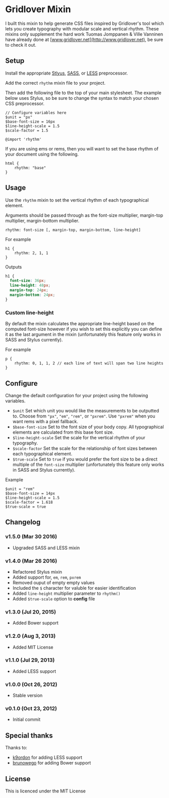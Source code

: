 Gridlover Mixin
===============

I built this mixin to help generate CSS files inspired by Gridlover's tool which lets you create typography with modular scale and vertical rhythm. These mixins only supplement the hard work Tuomas Jomppanen & Ville Vanninen have already done at [www.gridlover.net](http://www.gridlover.net), be sure to check it out.

## Setup

Install the appropriate [Stlyus](https://github.com/stylus/stylus), [SASS](https://github.com/sass/sass), or [LESS](https://github.com/less/less.js) preprocessor.

Add the correct `rhythm` mixin file to your project.

Then add the following file to the top of your main stylesheet. The example below uses Stylus, so be sure to change the syntax to match your chosen CSS preprocessor.

```stylus
// Configure variables here
$unit = "px"
$base-font-size = 16px
$line-height-scale = 1.5
$scale-factor = 1.5

@import 'rhythm'
```

If you are using ems or rems, then you will want to set the base rhythm of your document using the following.

```stylus
html {
	rhythm: "base"
}
```

## Usage

Use the `rhythm` mixin to set the vertical rhythm of each typographical element.

Arguments should be passed through as the font-size multiplier, margin-top multiplier, margin-bottom multiplier.

```stylus
rhythm: font-size [, margin-top, margin-bottom, line-height]
```

For example

```stylus
h1 {
	rhythm: 2, 1, 1
}
```

Outputs

```css
h1 {
  font-size: 36px;
  line-height: 48px;
  margin-top: 24px;
  margin-bottom: 24px;
}
```

### Custom line-height
By default the mixin calculates the appropriate line-height based on the computed font-size however if you wish to set this explicitly you can define it as the last argument in the mixin (unfortunately this feature only works in SASS and Stylus currently).

For example

```stylus
p {
	rhythm: 0, 1, 1, 2 // each line of text will span two line heights
}
```

## Configure

Change the default configuration for your project using the following variables.

- `$unit` Set which unit you would like the measurements to be outputted to. Choose from `"px"`, `"em"`, `"rem"`, or `"pxrem"`. Use `"pxrem"` when you want rems with a pixel fallback.
- `$base-font-size` Set to the font size of your body copy. All typographical elements are calculated from this base font size.
- `$line-height-scale` Set the scale for the vertical rhythm of your typography.
- `$scale-factor` Set the scale for the relationship of font sizes between each typographical element.
- `$true-scale` Set to `true` if you would prefer the font size to be a direct multiple of the `font-size` multiplier (unfortunately this feature only works in SASS and Stylus currently).

Example

```stylus
$unit = "rem"
$base-font-size = 14px
$line-height-scale = 1.5
$scale-factor = 1.618
$true-scale = true
```



## Changelog

### v1.5.0 (Mar 30 2016)

- Upgraded SASS and LESS mixin

### v1.4.0 (Mar 26 2016)

- Refactored Stylus mixin
- Added support for, `em`, `rem`, `pxrem`
- Removed ouput of empty empty values
- Included the `$` character for valuble for easier identification
- Added `line-height` multiplier parameter to `rhythm()`
- Added `$true-scale` option to **config** file

### v1.3.0 (Jul 20, 2015)

- Added Bower support

### v1.2.0 (Aug 3, 2013)

- Added MIT License

### v1.1.0 (Jul 29, 2013)

- Added LESS support

### v1.0.0 (Oct 26, 2012)

- Stable version

### v0.1.0 (Oct 23, 2012)

- Initial commit

## Special thanks

Thanks to:

- [k9ordon](https://github.com/k9ordon) for adding LESS support
- [brunowego](https://github.com/brunowego) for adding Bower support

## License

This is licenced under the MIT License
